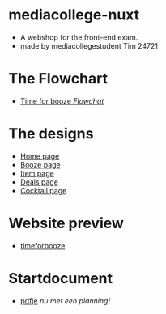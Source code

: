 # mediacollege-nuxt
- A webshop for the front-end exam.
- made by mediacollegestudent Tim 24721

# The Flowchart
- [Time for booze _Flowchat_](https://drive.google.com/file/d/12VKm8xD0SojpdgiLRpF7YKQg5kBkxqOG/view?usp=sharing)

# The designs
- [Home page](https://github.com/TotallyTheTim/mediacollege-nuxt/blob/master/designs/home.psd)
- [Booze page](https://github.com/TotallyTheTim/mediacollege-nuxt/blob/master/designs/booze.psd)
- [Item page](https://github.com/TotallyTheTim/mediacollege-nuxt/blob/master/designs/item.psd)
- [Deals page](https://github.com/TotallyTheTim/mediacollege-nuxt/blob/master/designs/deals.psd)
- [Cocktail page](https://github.com/TotallyTheTim/mediacollege-nuxt/blob/master/designs/cocktail.psd)

# Website preview
- [timeforbooze](http://24721.hosts1.ma-cloud.nl/timeforbooze/)

# Startdocument
- [pdfje](https://github.com/TotallyTheTim/mediacollege-nuxt/blob/master/WEBSHOP.md)
_nu met een planning!_


